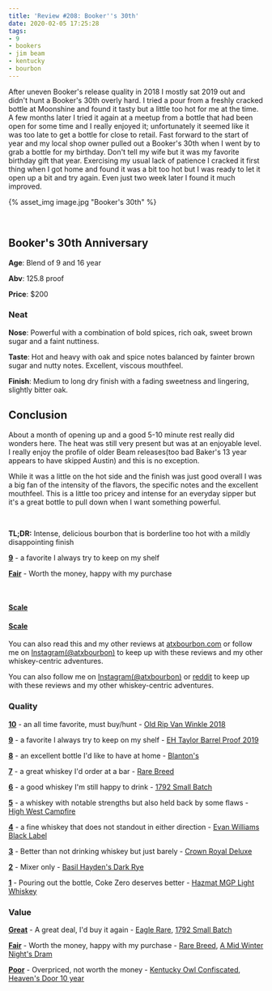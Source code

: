 ```yaml
---
title: 'Review #208: Booker''s 30th'
date: 2020-02-05 17:25:28
tags:
- 9
- bookers
- jim beam
- kentucky
- bourbon
---
```


After uneven Booker's release quality in 2018 I mostly sat 2019 out and didn't hunt a Booker's 30th overly hard. I tried a pour from a freshly cracked bottle at Moonshine and found it tasty but a little too hot for me at the time. A few months later I tried it again at a meetup from a bottle that had been open for some time and I really enjoyed it; unfortunately it seemed like it was too late to get a bottle for close to retail. Fast forward to the start of year and my local shop owner pulled out a Booker's 30th when I went by to grab a bottle for my birthday. Don't tell my wife but it was my favorite birthday gift that year. Exercising my usual lack of patience I cracked it first thing when I got home and found it was a bit too hot but I was ready to let it open up a bit and try again. Even just two week later I found it much improved. 

{% asset_img image.jpg "Booker's 30th" %}

&nbsp;

## Booker's 30th Anniversary
**Age**: Blend of 9 and 16 year

**Abv**: 125.8 proof

**Price**: $200

### Neat
**Nose**: Powerful with a combination of bold spices, rich oak, sweet brown sugar and a faint nuttiness.

**Taste**: Hot and heavy with oak and spice notes balanced by fainter brown sugar and nutty notes. Excellent, viscous mouthfeel. 

**Finish**: Medium to long dry finish with a fading sweetness and lingering, slightly bitter oak. 

## Conclusion

About a month of opening up and a good 5-10 minute rest really did wonders here. The heat was still very present but was at an enjoyable level. I really enjoy the profile of older Beam releases(too bad Baker's 13 year appears to have skipped Austin) and this is no exception. 

While it was a little on the hot side and the finish was just good overall I was a big fan of the intensity of the flavors, the specific notes and the excellent mouthfeel. This is a little too pricey and intense for an everyday sipper but it's a great bottle to pull down when I want something powerful.

&nbsp;

**TL;DR:** Intense, delicious bourbon that is borderline too hot with a mildly disappointing finish


[**9**](https://atxbourbon.com/tags/9/) - a favorite I always try to keep on my shelf

[**Fair**](https://atxbourbon.com/tags/fair-value/) - Worth the money, happy with my purchase

&nbsp;

#### [Scale](http://atxbourbon.com/Scale/)

#### [Scale](https://www.reddit.com/r/atxbourbon/comments/c9zarn/updated_review_scale/)

You can also read this and my other reviews at [atxbourbon.com](http://atxbourbon.com) or follow me on [Instagram(@atxbourbon)](https://www.instagram.com/atxbourbon/) to keep up with these reviews and my other whiskey-centric adventures.


You can also follow me on [Instagram(@atxbourbon)](https://www.instagram.com/atxbourbon/) or [reddit](https://www.reddit.com/r/atxbourbon/) to keep up with these reviews and my other whiskey-centric adventures.


### Quality

[**10**](https://atxbourbon.com/tags/10/) - an all time favorite, must buy/hunt - [Old Rip Van Winkle 2018](https://atxbourbon.com/2019/05/19/Review-114-Old-Rip-Van-Winkle-2018/)

[**9**](https://atxbourbon.com/tags/9/) - a favorite I always try to keep on my shelf - [EH Taylor Barrel Proof 2019](https://atxbourbon.com/2019/11/03/Reviews-157-158-EH-Taylor-Barrel-Proof-and-Single-Barrel/)

[**8**](https://atxbourbon.com/tags/8/) - an excellent bottle I'd like to have at home - [Blanton's](https://atxbourbon.com/2019/04/16/Review-107-Blanton-s-Single-Barrel/)

[**7**](https://atxbourbon.com/tags/7/) - a great whiskey I'd order at a bar - [Rare Breed](https://atxbourbon.com/2019/03/28/Review-98-Wild-Turkey-Rare-Breed/)

[**6**](https://atxbourbon.com/tags/6/) - a good whiskey I'm still happy to drink - [1792 Small Batch](https://atxbourbon.com/2018/11/09/Review-40-1792-Small-Batch/)

[**5**](https://atxbourbon.com/tags/5/) - a whiskey with notable strengths but also held back by some flaws - [High West Campfire](https://atxbourbon.com/2018/12/20/Reviews-54-High-West-Campfire-2016/)

[**4**](https://atxbourbon.com/tags/4/) - a fine whiskey that does not standout in either direction - [Evan Williams Black Label](https://atxbourbon.com/2018/09/22/Review-17-Evan-Williams-Black-Label/)

[**3**](https://atxbourbon.com/tags/3/) - Better than not drinking whiskey but just barely - [Crown Royal Deluxe](https://atxbourbon.com/2019/02/23/Reviews-80-81-Crown-Royal-13-Year-Bourbon-Mash-vs-Corwn-Royal-Deluxe/)

[**2**](https://atxbourbon.com/tags/2/) - Mixer only - [Basil Hayden's Dark Rye](https://atxbourbon.com/2018/08/23/Reviews-5-6-Basil-Hayden-s-Straight-Bourbon-and-Dark-Rye/)

[**1**](https://atxbourbon.com/tags/1/) - Pouring out the bottle, Coke Zero deserves better - [Hazmat MGP Light Whiskey](https://atxbourbon.com/2019/12/30/Reviews-191-194-The-Four-Horseman-MGP-Light-Whiskies/)

### Value

[**Great**](https://atxbourbon.com/tags/great-value/) - A great deal, I'd buy it again - [Eagle Rare](https://atxbourbon.com/2018/10/21/Review-32-Eagle-Rare/), [1792 Small Batch](https://atxbourbon.com/2018/11/09/Review-40-1792-Small-Batch/)

[**Fair**](https://atxbourbon.com/tags/fair-value/) - Worth the money, happy with my purchase - [Rare Breed](https://atxbourbon.com/2019/03/28/Review-98-Wild-Turkey-Rare-Breed/), [A Mid Winter Night's Dram](https://atxbourbon.com/2019/01/04/Review-61-High-West-A-Mid-Winter-Night-s-Dram-Act-6-Scene-5/)

[**Poor**](https://atxbourbon.com/tags/poor-value/) - Overpriced, not worth the money - [Kentucky Owl Confiscated](https://atxbourbon.com/2019/04/23/Review-110-Kentucky-Owl-Confiscated/), [Heaven's Door 10 year](https://atxbourbon.com/2019/03/05/Reviews-84-85-Ten-Year-Tater-Tasting-Heaven-s-Door-10-Year-and-Basil-s-Hayden-s-10-Year/)

